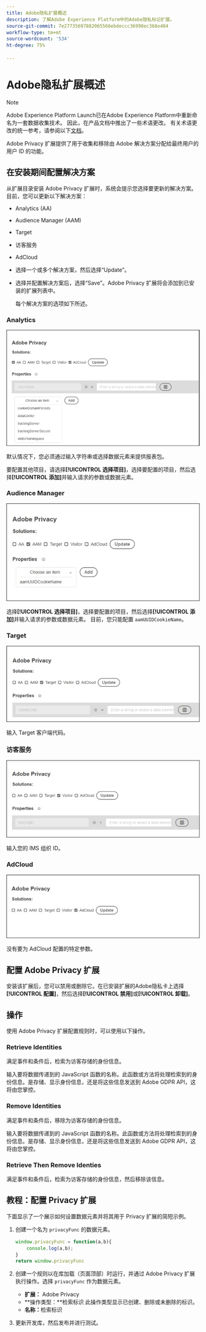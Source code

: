 ```yaml
---
title: Adobe隐私扩展概述
description: 了解Adobe Experience Platform中的Adobe隐私标记扩展。
source-git-commit: 7e27735697882065566ebdeccc36998ec368e404
workflow-type: tm+mt
source-wordcount: '534'
ht-degree: 75%

---
```


# Adobe隐私扩展概述

>[!NOTE]
>
>Adobe Experience Platform Launch已在Adobe Experience Platform中重新命名为一套数据收集技术。 因此，在产品文档中推出了一些术语更改。 有关术语更改的统一参考，请参阅以下[文档](../../../term-updates.md)。

Adobe Privacy 扩展提供了用于收集和移除由 Adobe 解决方案分配给最终用户的用户 ID 的功能。

## 在安装期间配置解决方案

从扩展目录安装 Adobe Privacy 扩展时，系统会提示您选择要更新的解决方案。目前，您可以更新以下解决方案：

* Analytics (AA)
* Audience Manager (AAM)
* Target
* 访客服务
* AdCloud
* 选择一个或多个解决方案，然后选择“Update”。
* 选择并配置解决方案后，选择“Save”。Adobe Privacy 扩展将会添加到已安装的扩展列表中。

   每个解决方案的选项如下所述。

### Analytics

![](../../../images/ext-privacy-aa.jpg)

默认情况下，您必须通过输入字符串或选择数据元素来提供报表包。

要配置其他项目，请选择&#x200B;**[!UICONTROL 选择项目]**，选择要配置的项目，然后选择&#x200B;**[!UICONTROL 添加]**&#x200B;并输入请求的参数或数据元素。

### Audience Manager

![](../../../images/ext-privacy-aam.jpg)

选择&#x200B;**[!UICONTROL 选择项目]**，选择要配置的项目，然后选择&#x200B;**[!UICONTROL 添加]**&#x200B;并输入请求的参数或数据元素。 目前，您只能配置 `aamUUIDCookieName`。

### Target

![](../../../images/ext-privacy-target.jpg)

输入 Target 客户端代码。

### 访客服务

![](../../../images/ext-privacy-visitor.jpg)

输入您的 IMS 组织 ID。

### AdCloud

![](../../../images/ext-privacy-adcloud.jpg)

没有要为 AdCloud 配置的特定参数。

## 配置 Adobe Privacy 扩展

安装该扩展后，您可以禁用或删除它。在已安装扩展的Adobe隐私卡上选择&#x200B;**[!UICONTROL 配置]**，然后选择&#x200B;**[!UICONTROL 禁用]**&#x200B;或&#x200B;**[!UICONTROL 卸载]**。

## 操作

使用 Adobe Privacy 扩展配置规则时，可以使用以下操作。

### Retrieve Identities

满足事件和条件后，检索为访客存储的身份信息。

输入要将数据传递到的 JavaScript 函数的名称。此函数或方法将处理检索到的身份信息。是存储、显示身份信息，还是将这些信息发送到 Adobe GDPR API，这将由您掌控。

### Remove Identities

满足事件和条件后，移除为访客存储的身份信息。

输入要将数据传递到的 JavaScript 函数的名称。此函数或方法将处理检索到的身份信息。是存储、显示身份信息，还是将这些信息发送到 Adobe GDPR API，这将由您掌控。

### Retrieve Then Remove Identies

满足事件和条件后，检索为访客存储的身份信息，然后移除该信息。

## 教程：配置 Privacy 扩展

下面显示了一个展示如何设置数据元素并将其用于 Privacy 扩展的简短示例。

1. 创建一个名为 `privacyFunc` 的数据元素。

   ```JavaScript
   window.privacyFunc = function(a,b){
       console.log(a,b);
   }
   return window.privacyFunc
   ```

1. 创建一个规则以在库加载（页面顶部）时运行，并通过 Adobe Privacy 扩展执行操作。选择 `privacyFunc` 作为数据元素。

   * **扩展：** Adobe Privacy
   * **操作类型：**检索标识
此操作类型显示已创建、删除或未删除的标识。
   * **名称：**&#x200B;检索标识

1. 更新开发库，然后发布并进行测试。
